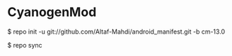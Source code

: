 CyanogenMod
===========

$ repo init -u git://github.com/Altaf-Mahdi/android_manifest.git -b cm-13.0

$ repo sync
